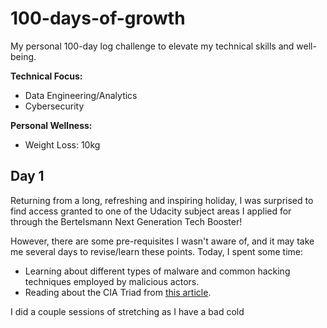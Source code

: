 # 100-days-of-growth
My personal 100-day log challenge to elevate my technical skills and well-being. 

**Technical Focus:**
* Data Engineering/Analytics
* Cybersecurity

**Personal Wellness:**
* Weight Loss: 10kg

## Day 1
Returning from a long, refreshing and inspiring holiday, I was surprised to find access granted to one of the Udacity subject areas I applied for through the Bertelsmann Next Generation Tech Booster!

However, there are some pre-requisites I wasn't aware of, and it may take me several days to revise/learn these points. Today, I spent some time:

* Learning about different types of malware and common hacking techniques employed by malicious actors.
* Reading about the CIA Triad from [this article](https://www.csoonline.com/article/568917/the-cia-triad-definition-components-and-examples.html).

I did a couple sessions of stretching as I have a bad cold

